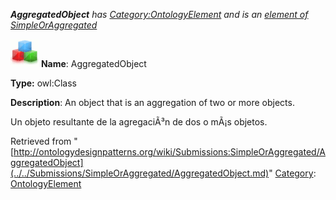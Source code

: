 ___AggregatedObject__ has [Category:OntologyElement](../../Category/OntologyElement.md "Category:OntologyElement") and is an [element of](../../Property/ElementOf.md "Property:ElementOf") [SimpleOrAggregated](../../Submissions/SimpleOrAggregated.md "Submissions:SimpleOrAggregated")_


  




[![Class](../../images/thumb/2/27/Class.gif/45px-Class.gif)](../../Image/Class.gif.md "Class")
__Name__: AggregatedObject 


__Type:__ owl:Class 


__Description__: An object that is an aggregation of two or more objects.


  



Un objeto resultante de la agregaciÃ³n de dos o mÃ¡s objetos. 





Retrieved from "[http://ontologydesignpatterns.org/wiki/Submissions:SimpleOrAggregated/AggregatedObject](../../Submissions/SimpleOrAggregated/AggregatedObject.md)"
 [Category](http://ontologydesignpatterns.org/wiki/Special:Categories "Special:Categories"): [OntologyElement](../../Category/OntologyElement.md "Category:OntologyElement")